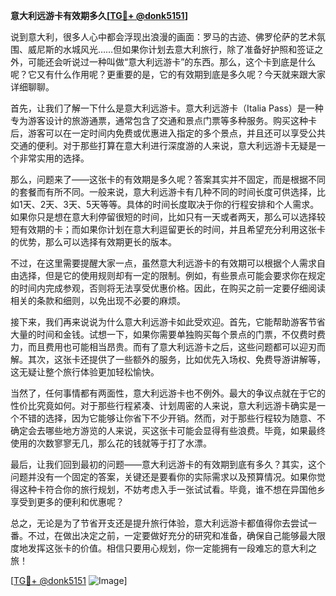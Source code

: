 **意大利远游卡有效期多久[[TG💪+ @donk5151](https://t.me/s/donk5151)]**

说到意大利，很多人心中都会浮现出浪漫的画面：罗马的古迹、佛罗伦萨的艺术氛围、威尼斯的水城风光……但如果你计划去意大利旅行，除了准备好护照和签证之外，可能还会听说过一种叫做“意大利远游卡”的东西。那么，这个卡到底是什么呢？它又有什么作用呢？更重要的是，它的有效期到底是多久呢？今天就来跟大家详细聊聊。

首先，让我们了解一下什么是意大利远游卡。意大利远游卡（Italia Pass）是一种专为游客设计的旅游通票，通常包含了交通和景点门票等多种服务。购买这种卡后，游客可以在一定时间内免费或优惠进入指定的多个景点，并且还可以享受公共交通的便利。对于那些打算在意大利进行深度游的人来说，意大利远游卡无疑是一个非常实用的选择。

那么，问题来了——这张卡的有效期是多久呢？答案其实并不固定，而是根据不同的套餐而有所不同。一般来说，意大利远游卡有几种不同的时间长度可供选择，比如1天、2天、3天、5天等等。具体的时间长度取决于你的行程安排和个人需求。如果你只是想在意大利停留很短的时间，比如只有一天或者两天，那么可以选择较短有效期的卡；而如果你计划在意大利逗留更长的时间，并且希望充分利用这张卡的优势，那么可以选择有效期更长的版本。

不过，在这里需要提醒大家一点，虽然意大利远游卡的有效期可以根据个人需求自由选择，但是它的使用规则却有一定的限制。例如，有些景点可能会要求你在规定的时间内完成参观，否则将无法享受优惠价格。因此，在购买之前一定要仔细阅读相关的条款和细则，以免出现不必要的麻烦。

接下来，我们再来说说为什么意大利远游卡如此受欢迎。首先，它能帮助游客节省大量的时间和金钱。试想一下，如果你需要单独购买每个景点的门票，不仅费时费力，而且费用也可能相当昂贵。而有了意大利远游卡之后，这些问题都可以迎刃而解。其次，这张卡还提供了一些额外的服务，比如优先入场权、免费导游讲解等，这无疑让整个旅行体验更加轻松愉快。

当然了，任何事情都有两面性，意大利远游卡也不例外。最大的争议点就在于它的性价比究竟如何。对于那些行程紧凑、计划周密的人来说，意大利远游卡确实是一个不错的选择，因为它能够让你省下不少开销。然而，对于那些行程较为随意、不确定会去哪些地方游览的人来说，买这张卡可能会显得有些浪费。毕竟，如果最终使用的次数寥寥无几，那么花的钱就等于打了水漂。

最后，让我们回到最初的问题——意大利远游卡的有效期到底有多久？其实，这个问题并没有一个固定的答案，关键还是要看你的实际需求以及预算情况。如果你觉得这种卡符合你的旅行规划，不妨考虑入手一张试试看。毕竟，谁不想在异国他乡享受到更多的便利和优惠呢？

总之，无论是为了节省开支还是提升旅行体验，意大利远游卡都值得你去尝试一番。不过，在做出决定之前，一定要做好充分的研究和准备，确保自己能够最大限度地发挥这张卡的价值。相信只要用心规划，你一定能拥有一段难忘的意大利之旅！

[[TG💪+ @donk5151](https://t.me/s/donk5151) ![Image](https://i.postimg.cc/rwNCRYN7/Snipaste-2025-04-30-17-27-05.png)]